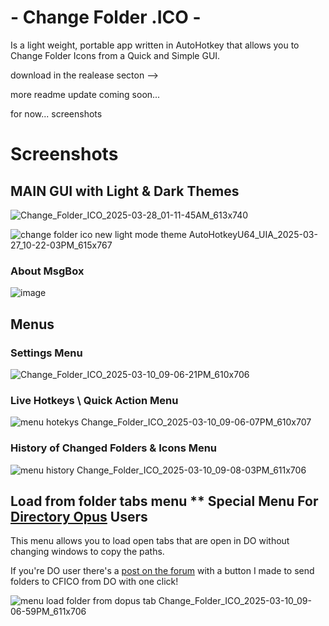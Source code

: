 # - Change Folder .ICO -

Is a light weight, portable app written in AutoHotkey that allows you to Change Folder Icons from a Quick and Simple GUI.

download in the realease secton --> 

more readme update coming soon...

for now... screenshots

# Screenshots

## MAIN GUI with Light & Dark Themes

![Change_Folder_ICO_2025-03-28_01-11-45AM_613x740](https://github.com/user-attachments/assets/e20327e9-82b4-4214-a974-7177dcbf83ae)

![change folder ico new light mode theme AutoHotkeyU64_UIA_2025-03-27_10-22-03PM_615x767](https://github.com/user-attachments/assets/a02945cf-d561-4ff0-8cfa-34976aba2b9c)




### About MsgBox
![image](https://github.com/user-attachments/assets/bb85cc64-601c-4ea3-9f3d-315378b329b9)


## Menus

### Settings Menu

![Change_Folder_ICO_2025-03-10_09-06-21PM_610x706](https://github.com/user-attachments/assets/b9014f37-b071-47bd-8838-b74fd4587e54)

### Live Hotkeys \\ Quick Action Menu

![menu hotekys Change_Folder_ICO_2025-03-10_09-06-07PM_610x707](https://github.com/user-attachments/assets/6d9eb4fe-6920-438f-9b29-85df81131e81)

### History of Changed Folders & Icons Menu

![menu history Change_Folder_ICO_2025-03-10_09-08-03PM_611x706](https://github.com/user-attachments/assets/44b48c30-dfd7-4410-bbf8-51ac02212ba6)

## Load from folder tabs menu ** Special Menu For [Directory Opus](https://www.gpsoft.com.au) Users
This menu allows you to load open tabs that are open in DO without changing windows to copy the paths.

If you're DO user there's a [post on the forum](https://resource.dopus.com/t/change-folder-ico/54858) with a button I made to send folders to CFICO from DO with one click!

![menu load folder from dopus tab Change_Folder_ICO_2025-03-10_09-06-59PM_611x706](https://github.com/user-attachments/assets/997b31c7-022a-4ee6-8416-fab81d898e74)


